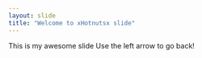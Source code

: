 ```yaml
---
layout: slide
title: "Welcome to xHotnutsx slide"
---
```

This is my awesome slide
Use the left arrow to go back!
